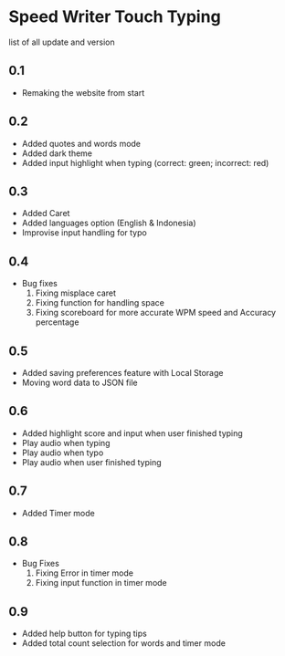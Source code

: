 # Speed Writer Touch Typing

list of all update and version

## 0.1
- Remaking the website from start

## 0.2
- Added quotes and words mode
- Added dark theme
- Added input highlight when typing (correct: green; incorrect: red)

## 0.3
- Added Caret
- Added languages option (English & Indonesia)
- Improvise input handling for typo

## 0.4
- Bug fixes
  1. Fixing misplace caret
  2. Fixing function for handling space
  3. Fixing scoreboard for more accurate WPM speed and Accuracy percentage  

## 0.5
- Added saving preferences feature with Local Storage
- Moving word data to JSON file

## 0.6
- Added highlight score and input when user finished typing
- Play audio when typing
- Play audio when typo
- Play audio when user finished typing

## 0.7
- Added Timer mode

## 0.8
- Bug Fixes
  1. Fixing Error in timer mode
  2. Fixing input function in timer mode

## 0.9
- Added help button for typing tips
- Added total count selection for words and timer mode
